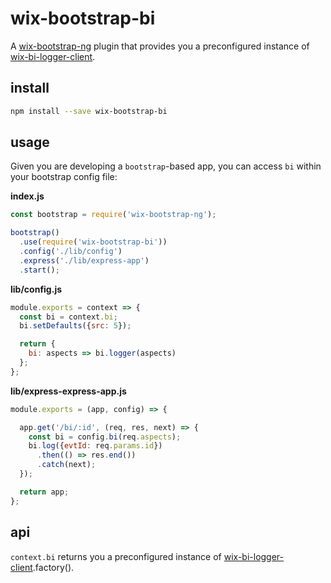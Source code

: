 # wix-bootstrap-bi

A [wix-bootstrap-ng](../wix-bootstrap-ng) plugin that provides you a preconfigured instance of [wix-bi-logger-client](https://github.com/wix-private/bi-logger/tree/master/bi-logger-client).

## install

```bash
npm install --save wix-bootstrap-bi
```

## usage

Given you are developing a `bootstrap`-based app, you can access `bi` within your bootstrap config file:

**index.js**

```js
const bootstrap = require('wix-bootstrap-ng');

bootstrap()
  .use(require('wix-bootstrap-bi'))
  .config('./lib/config')
  .express('./lib/express-app')
  .start();
```

**lib/config.js**

```js
module.exports = context => {
  const bi = context.bi;
  bi.setDefaults({src: 5});

  return {
    bi: aspects => bi.logger(aspects)
  };
};
```

**lib/express-express-app.js**

```js
module.exports = (app, config) => {

  app.get('/bi/:id', (req, res, next) => {
    const bi = config.bi(req.aspects);
    bi.log({evtId: req.params.id})
      .then(() => res.end())
      .catch(next);
  });

  return app;
};
```


## api

`context.bi` returns you a preconfigured instance of [wix-bi-logger-client](https://github.com/wix-private/bi-logger/tree/master/bi-logger-client).factory().
